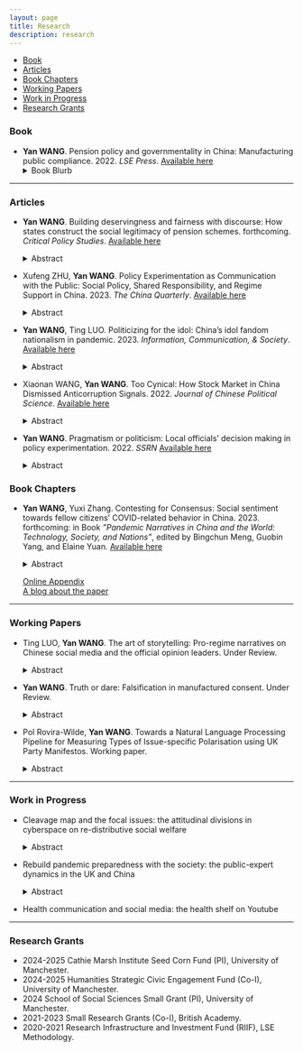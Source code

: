```yaml
---
layout: page
title: Research
description: research
---
```


<div class="navbar">
    <div class="navbar-inner">
        <ul class="nav">
            <li><a href="#book">Book</a></li>
            <li><a href="#articles">Articles</a></li>
            <li><a href="#bookchapters">Book Chapters</a></li>
            <li><a href="#workingpaper">Working Papers</a></li>
            <li><a href="#workinprogress">Work in Progress</a></li>
            <li><a href="#grants">Research Grants</a></li>
        </ul>
    </div>
</div>



### <a name="book"></a>Book

- **Yan WANG**. Pension policy and governmentality in China: Manufacturing public compliance. 2022. *LSE Press*. <a href="https://press.lse.ac.uk/site/books/m/10.31389/lsepress.ppc/">Available here</a>
    <details>
      <summary>Book Blurb</summary>
    Economic growth is often a disruptive social process - so how has the Chinese state been able to maintain compliance from its people while at the same time pushing ahead an exceptionally rapid social and economic transformation? This book explores the question via detailed analysis of the trajectories, policy rationale, and effects of China’s pension reforms, demonstrating how statecraft shapes the ways that citizens ascribe credit and responsibility for pensions protection across themselves, the state and other actors. The book shows that China’s governmentality for manufacturing compliance is hybrid, organic, and dynamic. The targeted allocation of benefits, policy experimentation, propaganda and knowledge construction, and many other approaches are used to shape public expectations and to justify state rule. An original contribution to the study of legitimation in modern states, the analysis particularly highlights that when active counter-conduct (such as resistance) is confined, individuals may choose cognitive rebellion and falsify their public compliance.
    </details>

---

### <a name="articles"></a>Articles

- **Yan WANG**. Building deservingness and fairness with discourse: How states construct the social legitimacy of pension schemes. forthcoming. *Critical Policy Studies*. <a href="https://doi.org/10.1080/19460171.2024.2366934">Available here</a>
    <details>
      <summary>Abstract</summary>
    How do modern states legitimise and frame their redistributive social policies in communicating with society to promote policy changes? What kind of ‘structures of incentives’ are being promoted in their narratives? This article takes the pension reform in China in the 1990s and the 2000s as an example, using text data on corresponding official propaganda to investigate the Chinese state’s ideological repertories in framing and crafting the social legitimacy of its then-new pension designs. The results from Quantitative Text Analysis of official discourse demonstrate that the rationale for reconstructing public expectations of the redistribution of pension benefits and the allocation of welfare responsibility between the government and individuals mainly focuses on the reiteration of the principles of: ‘contribution and rewards’ and ‘rights and obligations.’ The state also built images of deserving and undeserving social groups by reconstructing the notion of fairness, blurring the distinction between merit and equity, and ultimately reshaping individual subjectivity as a self-regulated and self-motivated ‘socialised self’.    
    </details>

- Xufeng ZHU, **Yan WANG**. Policy Experimentation as Communication with the Public: Social Policy, Shared Responsibility, and Regime Support in China. 2023. *The China Quarterly*. <a href="https://doi.org/10.1017/S0305741023001273">Available here</a>
    <details>
      <summary>Abstract</summary>
    Traditional wisdom on policy experimentation has mainly focused on central-local relations. However, scholars have paid little attention to the interaction between policy experimentation and the public. We argue that policy experimentation can be adopted by decision makers as a communication instrument with the public, facilitating the building of a social consensus regarding controversial policies. We evaluate the effects of the Chinese government’s efforts in promoting shared responsibility between the state and the individuals for the urban pension system with policy experimentation on public’s regime support. Evidence from two rounds of a nationwide survey conducted before and after the policy experiment indicates that the implementation of policy experiment has significantly contributed to citizens’ acceptance of individual welfare responsibility. Moreover, the image building of governmental responsibility via official news with varied intensity across local regions immediately consolidates the political trust of residents while posing threats to government credibility in the long run.
    </details>

- **Yan WANG**, Ting LUO. Politicizing for the idol: China’s idol fandom nationalism in pandemic. 2023. *Information, Communication, & Society*. <a href="https://doi.org/10.1080/1369118X.2022.2161827">Available here</a>
    <details>
      <summary>Abstract</summary>
    Chinese idol fans have been identified among the main forces in cyber nationalist activisms in recent years, acting as the nationalist fans protecting the state as an idol in response to external political shocks. Their skills in acknowledging, involving, and even reinventing the image of the state and national pride in cyber nationalist activisms do not emerge in a vacuum. This article examines how idol fans involve and reinvent the nationalist discourse in their everyday fan activities – idol promotion. We focus on the pandemic in 2020 as it provides a specific social and political context that allows us to understand better the interaction between idol fans and the state in their mundane fan activities. We construct our analysis under the computational grounded theory framework with over 6 million fan posts collected from Weibo and 11 in-depth interviews with active idol fans. Our findings show that when engaging in pandemicrelated discussion, idol fans actively borrowed official discourse on nationalism and strategically responded to key political and social events in their idol promotion activities. The idol images they built are not only positive but also nationalist. Therefore, they play not only the commercial logic commonly seen in the Japanese and Korean Kpop/idol culture but also the political logic propagated by the state in China. 
    </details>

- Xiaonan WANG, **Yan WANG**. Too Cynical: How Stock Market in China Dismissed Anticorruption Signals. 2022. *Journal of Chinese Political Science*. <a href="http://eprints.lse.ac.uk/113696/">Available here</a>
    <details>
      <summary>Abstract</summary>
    Political leaders in China regularly launch anti-corruption campaigns to win public support. But how are anti-corruption signals perceived? We use event study to examine the case of Xi Jinping’s anti-corruption campaign – an unprecedented effort in China to fight corruption. Contrary to expectations, we find that for the firms with connected officials later investigated, the initial anti-corruption signals – speeches from the top leadership and earlier crackdowns on other senior officials – did not decrease their stock prices. We argue that the perceived high costs of following through and repeated campaigns in the past paradoxically nurtured cynicism. We exploit the case of Zhou Yongkang and Ling Jihua – the two officials who were alleged to be involved in the power struggle and whose downfall had circulated widely since 2012. We find that when the targets of earlier crackdowns were connected to Zhou or Ling, the stock prices of the firms went down only if their connected and later investigated officials were in the same faction; the stock prices of the other firms, however, went up. We interpret the results as investors’ misperceptions of the campaign in the beginning. Our findings suggest that even real efforts in campaign-style enforcement can be dismissed.
    </details>

- **Yan WANG**. Pragmatism or politicism: Local officials’ decision making in policy experimentation. 2022. *SSRN* <a href="https://papers.ssrn.com/sol3/papers.cfm?abstract_id=4222285">Available here</a>
    <details>
      <summary>Abstract</summary>
    It has been widely recognized that local bureaucrats are crucial actors in policy process. In policy experimentation—a popular policy instrument in social welfare areas—which heavily relies on negotiation and interaction between different sectors, local bureaucrats are the main actors that initiate the experiment plan, propose policy innovation, and implement the pilot schemes. Then what do they value when deciding on local social policies, and why would they prefer some policy-experiment schemes over others? In this research, we use two unique studies with survey experiments on municipal- and county-level government officials in China and investigate their rationale and attention allocation on social policy preferences, as well as their decision making on policy experiments. Our results show that although the instruction and support from the upper-level governments are as vital as the local initiatives, local officials are more practical than political in many scenarios of local social policy making, where under similar conditions they react more strongly to societal demands. This pragmatism is especially true in deciding the preferred pilot scheme—they place more value on financial support, local conditions, and risk environment, while the political load of the pilot schemes have relatively less leverage in changing their preference. More importantly, such a pattern is consistent across different administrative types and regional subgroups of local officials.
    </details>


### <a name="bookchapters"></a>Book Chapters

- **Yan WANG**, Yuxi Zhang. Contesting for Consensus: Social sentiment towards fellow citizens’ COVID-related behavior in China. 2023. forthcoming: in Book *”Pandemic Narratives in China and the World: Technology, Society, and Nations”*, edited by Bingchun Meng, Guobin Yang, and Elaine Yuan. <a href="https://papers.ssrn.com/sol3/papers.cfm?abstract_id=4083830">Available here</a> 
    <details>
      <summary>Abstract</summary>
    COVID-19 has shifted how citizens interact profoundly. Private life is frequently dis- played in the public space and individuals are held to account should their exercise of liberty enlarges COVID-19 transmission risks. We are interested in the evolving dynam- ics among fellow citizens, especially when and how individuals react to others’ COVID-19 related actions and behavior. An extensive data set of Sina Weibo posts consisting of more than four million COVID-19 related posts provides us with a lens to answer the questions. By estimating the general sentiment of Weibo posts from January to Decem- ber 2020, as well as two in-depth case studies, we capture the information flows and discussion volumes in the public space. Combining the machine learning approach with discourse analysis, we find that the psycho-social cycle model identified in past public health emergencies and other societies during the COVID-19 pandemic also occurred in China, although demonstrating unique timing and sequence characteristics that are linked to China’s epidemic situation and policies. The all-society solidarity built at the begin- ning of 2020 was later challenged, and potentially eroded by the process of moralizing fellow citizens’ COVID-related behavior via blaming, discriminating, and scapegoating. As society lives under the pandemic for longer, fellow citizens have become more aware of problems associated with unbounded public scrutiny of private life. Such awareness and reflection, herein, encourages discussion and consensus building efforts.
    </details>
    
    [Online Appendix](assets/research/covidnsolidarity/Covid_n_Solidarity_OA.pdf)<br/>
    [A blog about the paper](https://blogs.lse.ac.uk/covid19/2022/04/26/how-chinese-social-media-sentiment-about-covid-changed-during-2020/)<br/>


---

### <a name="workingpaper"></a>Working Papers

- Ting LUO, **Yan WANG**. The art of storytelling: Pro-regime narratives on Chinese social media and the official opinion leaders. Under Review. 
    <details>
      <summary>Abstract</summary>
    The Chinese government under Xi Jinping has taken an active role in shaping and leading online discussions in cyberspace in order to occupy the battlefield of online public opinion. While much is known about the strategies and tactics used by various online actors to promote pro-regime messages, we know little about how narratives are constructed in these messages. In this paper, we propose the theoretical framework of event-based narratives and the detailed storytelling in the pro-regime messages promoted by key opinion leaders on Chinese social media platform. We drew a random sample of all Weibo verified users and collected all posts posed by them between January and May 2022, yielding a total of over three million posts by government accounts, organizations, enterprises, media, and celebrities. With linguistic algorithm that captures the action, the agent performing that action, and the patient being acted upon, we unravel the storytelling and meaning construction of subject-object-action network of four trending topics related to four key social-economic events at the time — the Beijing Winter Olympics, the Russian invasion of Ukraine, the Shanghai Lockdown, and the chained mother likely to be a victim of human trafficking found in Jiangsu Province. In each of these events the state plays varied roles of either initiative or responsive, and the tactics the state involve influencing the public opinion are distinctive. The elements, strategies, and beliefs including focusing on the rational data and positive energy in Shanghai Lockdown, wind down the public discussions and focus on the local problems in the Fengxian Events. There are also highlights of national pride and an entertaining glory in Winter Olympics, and redirect the discussions to the evil US, and rationales for Russia’s move in Russia-Ukraine war. We also present the different narratives across government, media, and celebrities’ accounts, as well as the diffusion pattern of some key narratives. Our work shed new light on how online opinion leaders construct the narratives and stories in various scenarios, as well as the relationship between the state, platforms, and the public in discipling public opinion and constructing pro-regime mainstream consensus in authoritarian regimes.
    </details>


- **Yan WANG**. Truth or dare: Falsification in manufactured consent. Under Review.
    <details>
      <summary>Abstract</summary>
    Despite state’s well-designed statecraft in shaping public opinions, the risks for the authorities of falsified compliance from the people are present in many post-communist countries. In this paper I ask: is the reported high compliance of the public from all kinds of survey results regarding state representations in China sincere or just falsification? If falsified, how do citizens disentangle the reported consent from their private attitudes? I combine observation and in-depth interviews to unlock the black box and explore the power relationship between state and individual by highlighting ordinary people’s subjectivity and its involution affected by the governmentality of the current authority. The data shows that, falsified compliance does exist among the Chinese regarding the current political system and the authorities, but it is a mixture of intentional falsification and cognitive dissonance. Moreover, individual’s political opinion presents a smooth transformation between the public face and the private face. The interaction between people’s personal experience and the existing cultural, historical and educational factors that have socialised their ideas deeply shapes the presentation of manufactured compliance in authoritarian regimes. 
    </details>


- Pol Rovira-Wilde, **Yan WANG**. Towards a Natural Language Processing Pipeline for Measuring Types of Issue-specific Polarisation using UK Party Manifestos. Working paper.
    <details>
      <summary>Abstract</summary>
    This paper presents an NLP pipeline that measures both types of issue-specific polarisation (ideological and salience) between political parties using manifestos. Whilst current NLP methods either conflate or only measure one type of issue-specific polarisation, this study's pipeline measures both types independently, allowing one to explore the potential relationship between different types of polarisation. Furthermore, the pipeline addresses other limitations with current methods such as confounding by lexical overlap and concealing variation in polarisation across issues. To provide a framework for analysing the pipeline, its outputs are used to identify which issues are proprietal, conflictual or consensual. Using the UK Labour and Conservative parties' General Election manifestos from 2001-2024, the pipeline segments manifestos into sentence-level semantic units and then applies BERTopic so that each sentence is labelled with distinct issue topics. Issue-salience polarisation is measured by comparing normalised topic frequency, whilst ideological polarisation is measured using ManifestoBERTa embeddings and cosine dissimilarity. Results show that issues like Healthcare were consensual as they exhibited low ideological polarisation, in contrast to conflictual issues like Immigration. Additionally, the EU was especially polarised in salience during the 2010's, making it a proprietal issue despite ideological polarisation. Future enhancements could include integrating NLP tools into the pipeline that allow for a qualitative analysis of polarised issues to supplement its existing quantitative analysis. 
    </details>
---

### <a name="workinprogress"></a>Work in Progress

- Cleavage map and the focal issues: the attitudinal divisions in cyberspace on re-distributive social welfare
    <details>
      <summary>Abstract</summary>
    This project is among the first to conceptualize attitudinal social cleavages in cyberspace and theorize their manifestations and transformations. The disagreements among different social groups regarding redistributive issues are highly visible in cyberspace, where people debate and argue about the necessity, legitimacy, and feasibility of social security, tax cuts, strikes, among many other topics. Yet, little work has been done to depict and conceptualize online attitudinal divisions that do not align entirely with demographic stratification, partisan stances, or self-reported political attitudes from surveys. This work takes debates on social media and public forums (Reddit and Twitter, with Twitter data credit to 24hrs Twitter Team) as examples, combines state-of-the-art digital tracing methods and experiments, and investigates the presentation, evolution, and variations of online attitudinal divisions related to redistributive social issues. It contributes to the existing knowledge of this crucial social phenomenon, as well as to potential efforts aimed at bridging social cleavages in public opinion. Moreover, the investigation into the difference between cyberspace social cleavage and self-reported attitudes contributes to the methodological inquiry of measurement bias in public opinion and social attitudes.
    </details>  
  
- Rebuild pandemic preparedness with the society: the public-expert dynamics in the UK and China
    <details>
      <summary>Abstract</summary>
    Existing research on the COVID-19 pandemic underscores the crucial role of trust between the scientific community and the public. This trust is vital for persuading individuals to adhere to mobility-restricting public policies and take up vaccination, thereby strengthening society's preparedness against public health crises. While existing research paid attention to the role of experts when studying topics such as vaccination communication, a theoretical framework is yet to be developed to understand the varying public-expert dynamics across societies that are potentially malleable during normal times. Meanwhile, relatively little is known regarding how different factors have shaped the dynamics, in particular, the public’s opinion toward experts. This work draws on two in-depth case studies on England and China to illustrate the public-expert dynamics and their longitudinal changes in each country in the 21st Century. We examine how past (realized or unrealized) public health crises, as well as the institutional environment, have contributed to the development of such dynamics over time. Empirically, we combine both qualitative and quantitative analysis. In the descriptive narratives of the historical development of public-expert dynamics in the two cases, we employ the process-tracing method, following the inductive theory-building logic. Data are collected from a wide range of sources, including the archives of official policy documents, parliamentary debates, MP interviews and press conferences, news articles, social media data, and so on. To further unpack the distinct patterns of doctor-patient trust in China and the UK, both before and after the COVID-19 pandemic, we use evidence from existing multi-wave surveys (ISSP) and archives, demonstrating that the patterns exhibit significant stability over time in both countries, withstanding the pandemic's impact. Our evidence provides a robust empirical foundation for unpacking how institutional features of healthcare systems have contributed to such cross-country differences, and with continuous work, we investigate the causal explanations from contextualized past incidents.
    </details>  

- Health communication and social media: the health shelf on Youtube


---

### <a name="grants"></a>Research Grants

- 2024-2025 Cathie Marsh Institute Seed Corn Fund (PI), University of Manchester.
- 2024-2025 Humanities Strategic Civic Engagement Fund (Co-I), University of Manchester.
- 2024 School of Social Sciences Small Grant (PI), University of Manchester.
- 2021-2023 Small Research Grants (Co-I), British Academy.
- 2020-2021 Research Infrastructure and Investment Fund (RIIF), LSE Methodology.
